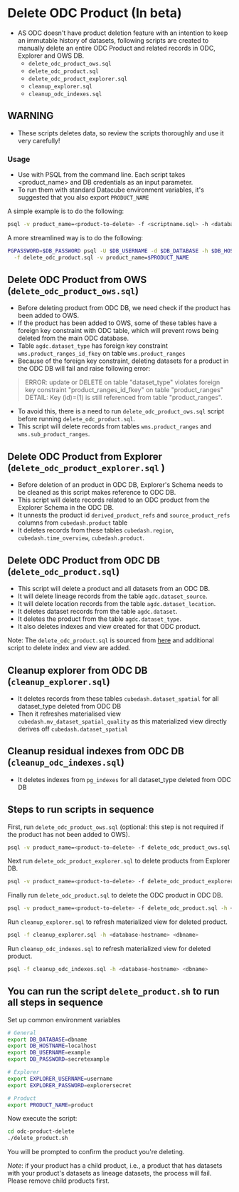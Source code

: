 # Delete ODC Product (In beta)

- AS ODC doesn't have product deletion feature with an intention to keep an immutable history of datasets, following scripts are created to manually delete an entire ODC Product and related records in ODC, Explorer and OWS DB.
  - `delete_odc_product_ows.sql`
  - `delete_odc_product.sql`
  - `delete_odc_product_explorer.sql`
  - `cleanup_explorer.sql`
  - `cleanup_odc_indexes.sql`

## WARNING

- These scripts deletes data, so review the scripts thoroughly and use it very carefully!

### Usage

- Use with PSQL from the command line. Each script takes <product_name> and DB credentials as an input parameter.
- To run them with standard Datacube environment variables, it's suggested that you also export `PRODUCT_NAME`

A simple example is to do the following:

``` bash
psql -v product_name=<product-to-delete> -f <scriptname.sql> -h <database-hostname> <dbname>
```

A more streamlined way is to do the following:

``` bash
PGPASSWORD=$DB_PASSWORD psql -U $DB_USERNAME -d $DB_DATABASE -h $DB_HOSTNAME \
  -f delete_odc_product.sql -v product_name=$PRODUCT_NAME
```

## Delete ODC Product from OWS (`delete_odc_product_ows.sql`)

- Before deleting product from ODC DB, we need check if the product has been added to OWS.
- If the product has been added to OWS, some of these tables have a foreign key constraint with ODC table, which will prevent rows being deleted from the main ODC database.
- Table `agdc.dataset_type` has foreign key constraint `wms.product_ranges_id_fkey` on table `wms.product_ranges`
- Because of the foreign key constraint, deleting datasets for a product in the ODC DB will fail and raise following error:

> ERROR:  update or DELETE on table "dataset_type" violates foreign key constraint "product_ranges_id_fkey" on table "product_ranges"
> DETAIL:  Key (id)=(1) is still referenced from table "product_ranges".

- To avoid this, there is a need to run `delete_odc_product_ows.sql` script before running `delete_odc_product.sql`.
- This script will delete records from tables `wms.product_ranges` and `wms.sub_product_ranges`.

## Delete ODC Product from Explorer (`delete_odc_product_explorer.sql` )

- Before deletion of an product in ODC DB, Explorer's Schema needs to be cleaned as this script makes reference to ODC DB.
- This script will delete records related to an ODC product from the Explorer Schema in the ODC DB.
- It unnests the product id `derived_product_refs` and `source_product_refs` columns from `cubedash.product` table
- It deletes records from these tables `cubedash.region`, `cubedash.time_overview`, `cubedash.product`.

## Delete ODC Product from ODC DB (`delete_odc_product.sql`)

- This script will delete a product and all datasets from an ODC DB.
- It will delete lineage records from the table `agdc.dataset_source`.
- It will delete location records from the table `agdc.dataset_location`.
- It deletes dataset records from the table `agdc.dataset`.
- It deletes the product from the table `agdc.dataset_type`.
- It also deletes indexes and view created for that ODC product.

Note: The `delete_odc_product.sql` is sourced from [here](https://gist.github.com/omad/1ae3463a123f37a9acf37213bebfde86) and additional script to delete index and view are added.


## Cleanup explorer from ODC DB (`cleanup_explorer.sql`)

- It deletes records from these tables `cubedash.dataset_spatial` for all dataset_type deleted from ODC DB
- Then it refreshes materialised view `cubedash.mv_dataset_spatial_quality` as this materialized view directly derives off `cubedash.dataset_spatial`

## Cleanup residual indexes from ODC DB (`cleanup_odc_indexes.sql`)

- It deletes indexes from `pg_indexes` for all dataset_type deleted from ODC DB

## Steps to run scripts in sequence

First, run `delete_odc_product_ows.sql` (optional: this step is not required if the product has not been added to OWS).

``` bash
psql -v product_name=<product-to-delete> -f delete_odc_product_ows.sql -h <database-hostname> <dbname>
```

Next run `delete_odc_product_explorer.sql` to delete products from Explorer DB.

``` bash
psql -v product_name=<product-to-delete> -f delete_odc_product_explorer.sql -h <database-hostname> <dbname>
```

Finally run `delete_odc_product.sql` to delete the ODC product in ODC DB.

``` bash
psql -v product_name=<product-to-delete> -f delete_odc_product.sql -h <database-hostname> <dbname>
```

Run `cleanup_explorer.sql` to refresh materialized view for deleted product.

``` bash
psql -f cleanup_explorer.sql -h <database-hostname> <dbname>
```

Run `cleanup_odc_indexes.sql` to refresh materialized view for deleted product.

``` bash
psql -f cleanup_odc_indexes.sql -h <database-hostname> <dbname>
```

## You can run the script `delete_product.sh` to run all steps in sequence

Set up common environment variables

``` bash
# General
export DB_DATABASE=dbname
export DB_HOSTNAME=localhost
export DB_USERNAME=example
export DB_PASSWORD=secretexample

# Explorer
export EXPLORER_USERNAME=username
export EXPLORER_PASSWORD=explorersecret

# Product
export PRODUCT_NAME=product
```

Now execute the script:

``` bash
cd odc-product-delete
./delete_product.sh
```

You will be prompted to confirm the product you're deleting.

*Note*: if your product has a child product, i.e., a product that has datasets with
your product's datasets as lineage datasets, the process will fail. Please remove
child products first.
